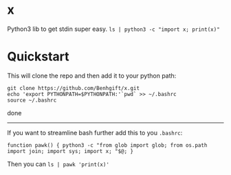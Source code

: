 # x
Python3 lib to get stdin super easy. `ls | python3 -c "import x; print(x)" `

# Quickstart

This will clone the repo and then add it to your python path: 

    git clone https://github.com/Benhgift/x.git
    echo 'export PYTHONPATH=$PYTHONPATH:'`pwd` >> ~/.bashrc
    source ~/.bashrc
    
done
    
--- 

If you want to streamline bash further add this to you `.bashrc`:

    function pawk() { python3 -c "from glob import glob; from os.path import join; import sys; import x; "$@; }

Then you can `ls | pawk 'print(x)'`
